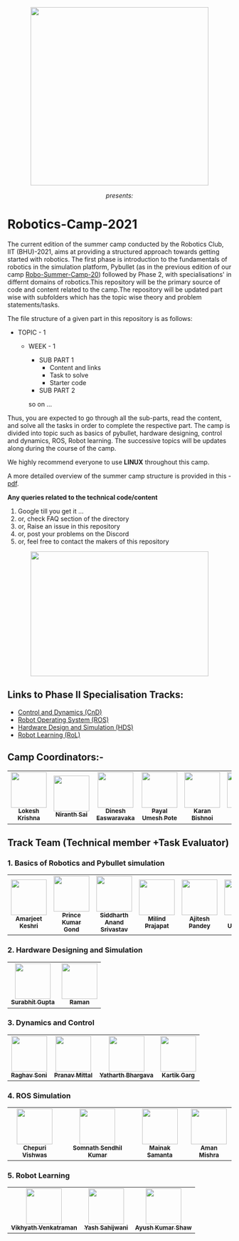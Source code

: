 <p align="center">
 <img  width="400" height="400" src="https://github.com/Robotics-Club-IIT-BHU/Robotics-Camp-2021/blob/main/src/robo.jpeg">
 <p align="center">
 <i>presents:</i><br> 
</p>

# Robotics-Camp-2021
The current edition of the summer camp conducted by the Robotics Club, IIT (BHU)-2021, aims at providing a structured approach towards getting started with robotics. The first phase is introduction to the fundamentals of robotics in the simulation platform, Pybullet (as in the previous edition of our camp [Robo-Summer-Camp-20](https://github.com/Robotics-Club-IIT-BHU/Robo-Summer-Camp-20)) followed by Phase 2, with specialisations' in differnt domains of robotics.This repository will be the primary source of code and content related to the camp.The repository will be updated part wise with subfolders which has the topic wise theory and problem statements/tasks. 

The file structure of a given part in this repository is as follows:
   * TOPIC - 1
     * WEEK - 1 
         * SUB PART 1
            * Content and links
            * Task to solve
            * Starter code
         * SUB PART 2

         so on ...
         
 Thus, you are expected to go through all the sub-parts, read the content, and solve all the tasks in order to complete the respective part. The camp is divided into topic such as basics of pybullet, hardware designing, control and dynamics, ROS, Robot learning. The successive topics will be updates along during the course of the camp.

We highly recommend everyone to use **LINUX** throughout this camp. 

A more detailed overview of the summer camp structure is provided in this - [pdf](https://github.com/Robotics-Club-IIT-BHU/Robotics-Camp-2021/blob/main/src/RoboticsCamp2021.pdf).

**Any queries related to the technical code/content**
1. Google till you get it ...
2. or, check FAQ section of the directory
3. or, Raise an issue in this repository
4. or, post your problems on the Discord
5. or, feel free to contact the makers of this repository

<p align="center">
 <img  width="400" height="280" src="https://github.com/Robotics-Club-IIT-BHU/Robotics-Camp-2021/blob/main/src/start.jpg">
 <p align="center"> 
</p>


## Links to Phase II Specialisation Tracks:

* [Control and Dynamics (CnD)](https://github.com/Robotics-Club-IIT-BHU/CnD-SummerCamp21)
* [Robot Operating System (ROS)](https://github.com/Robotics-Club-IIT-BHU/ROS-SummerCamp21)
* [Hardware Design and Simulation (HDS)](https://github.com/Robotics-Club-IIT-BHU/HDS-SummerCamp21)
* [Robot Learning (RoL)](https://github.com/Robotics-Club-IIT-BHU/RoL-SummerCamp21)


## Camp Coordinators:-

<center>
 
<table>
 <td align="center">
     <a href="https://github.com/lok-i">
    <img src="https://avatars1.githubusercontent.com/u/54435909?s=460&u=29af076049dab351b2e43621e9a433919bf50fb1&v=43" width="80px;" alt=""/><br /><sub><b>Lokesh Krishna </b></sub></a><br />
    </td>
    <td align="center">
     <a href="https://github.com/NiranthS">
    <img src="https://avatars3.githubusercontent.com/u/44475481?s=400&v=4" width="80px;" alt=""/><br /><sub><b>Niranth Sai</b></sub></a><br /></td>
 <td align="center">
     <a href="https://github.com/dinesh-easwar">
    <img src="https://avatars.githubusercontent.com/u/51148589?v=4" width="80px;" alt=""/><br /><sub><b>Dinesh Easwaravaka</b></sub></a><br /></td>
 <td align="center">
     <a href="https://github.com/blaze116">
    <img src="https://avatars.githubusercontent.com/u/60649731?v=4?v=4" width="80px;" alt=""/><br /><sub><b>Payal Umesh Pote </b></sub></a><br /></td>
 <td align="center">
     <a href="https://github.com/karanbishnoi">
    <img src="https://avatars.githubusercontent.com/u/74656410?v=4" width="80px;" alt=""/><br /><sub><b>Karan Bishnoi </b></sub></a><br /></td>
 <td align="center">
     <a href="https://github.com/AntaraB1005">
    <img src="https://avatars.githubusercontent.com/u/71094731?v=4" width="80px;" alt=""/><br /><sub><b>Antara Banerjee </b></sub></a><br />
 
</table>

</center>

## Track Team (Technical member +Task Evaluator)
  ### 1. Basics of Robotics and Pybullet simulation
   <center>

   <table>
    <td align="center">
        <a href="https://github.com/amarkeshri28">
       <img src="https://avatars.githubusercontent.com/u/58410387?v=4" width="80px;" alt=""/><br /><sub><b>Amarjeet Keshri </b></sub></a><br />
       </td>
       <td align="center">
        <a href="https://github.com/prince-0911">
       <img src="https://avatars.githubusercontent.com/u/60649809?v=4" width="80px;" alt=""/><br /><sub><b>Prince Kumar Gond</b></sub></a><br /></td>
       <td align="center">
        <a href="https://github.com/AnandSidd">
       <img src="https://avatars.githubusercontent.com/u/54644440?v=4" width="80px;" alt=""/><br /><sub><b>Siddharth Anand Srivastav</b></sub></a><br /></td>
    <td align="center">
        <a href="https://github.com/milind-prajapat">
       <img src="https://avatars.githubusercontent.com/u/59139752?v=4?v=4" width="80px;" alt=""/><br /><sub><b>Milind Prajapat</b></sub></a><br />
       </td>
    <td align="center">
        <a href="https://github.com/Ajishere">
       <img src="https://avatars.githubusercontent.com/u/74144279?v=4" width="80px;" alt=""/><br /><sub><b>Ajitesh Pandey</b></sub></a><br />
       </td>
    <td align="center">
        <a href="https://github.com/Yashupadhyay603">
       <img src="https://avatars.githubusercontent.com/u/57247371?v=4" width="80px;" alt=""/><br /><sub><b>Yash Upadhyay</b></sub></a><br />
       </td>
    <td align="center">
        <a href="https://github.com/AtuL-KumaR-00">
       <img src="https://avatars.githubusercontent.com/u/64649440?v=4" width="80px;" alt=""/><br /><sub><b>Atul Kumar</b></sub></a><br />
       </td>


   </table>

   </center>
   
  ### 2. Hardware Designing and Simulation
     
   <center>

   <table>
    <td align="center">
     <a href="https://github.com/surabhit-08">
       <img src="https://avatars.githubusercontent.com/u/62366465?v=4" width="80px;" alt=""/><br /><sub><b>Surabhit Gupta</b></sub></a><br /></td>
    <td align="center">
     <a href="https://github.com/ramanrajmech">
       <img src="https://avatars.githubusercontent.com/u/80376598?v=4" width="80px;" alt=""/><br /><sub><b>Raman</b></sub></a><br /></td>
 
 </table>

   </center>
   
 ### 3. Dynamics and Control
     
   <center>

   <table>
    <td align="center">
     <a href="https://github.com/Raghav-Soni">
       <img src="https://avatars.githubusercontent.com/u/60649723?v=4" width="80px;" alt=""/><br /><sub><b>Raghav Soni</b></sub></a><br /></td>
    <td align="center">
     <a href="https://github.com/pranav2oo1">
       <img src="https://avatars.githubusercontent.com/u/56964828?v=4" width="80px;" alt=""/><br /><sub><b>Pranav Mittal</b></sub></a><br /></td>
    <td align="center">
     <a href="https://github.com/Bellicose-YB">
       <img src="https://avatars.githubusercontent.com/u/60650007?v=4" width="80px;" alt=""/><br /><sub><b>Yatharth Bhargava</b></sub></a><br /></td>
    <td align="center">
     <a href="https://github.com/Kartikgar">
       <img src="https://avatars.githubusercontent.com/u/55887673?v=4" width="80px;" alt=""/><br /><sub><b>Kartik Garg</b></sub></a><br /></td>
    
 </table>

   </center>
   
 ### 4. ROS Simulation
   
   <center>

   <table>
    <td align="center">
     <a href="https://github.com/vstark21">
       <img src="https://avatars.githubusercontent.com/u/67263028?v=4" width="80px;" alt=""/><br /><sub><b>Chepuri Vishwas</b></sub></a><br /></td>
    <td align="center">
     <a href="https://github.com/hex-plex">
       <img src="https://avatars.githubusercontent.com/u/56990337?v=4" width="80px;" alt=""/><br /><sub><b>Somnath Sendhil Kumar</b></sub></a><br /></td>
    <td align="center">
     <a href="https://github.com/monako2001">
       <img src="https://avatars.githubusercontent.com/u/56964886?v=4" width="80px;" alt=""/><br /><sub><b>Mainak Samanta</b></sub></a><br /></td>
    <td align="center">
     <a href="https://github.com/Amshra267">
       <img src="https://avatars.githubusercontent.com/u/60649720?v=4" width="80px;" alt=""/><br /><sub><b>Aman Mishra</b></sub></a><br /></td>
   
   </table>

   </center>
   
   ### 5. Robot Learning
   
   <center>

   <table>
    <td align="center">
     <a href="https://github.com/Vikhyath08">
       <img src="https://avatars.githubusercontent.com/u/55887656?v=4" width="80px;" alt=""/><br /><sub><b>Vikhyath Venkatraman</b></sub></a><br /></td>
    <td align="center">
     <a href="https://github.com/Terabyte17">
       <img src="https://avatars.githubusercontent.com/u/60649571?v=4" width="80px;" alt=""/><br /><sub><b>Yash Sahijwani</b></sub></a><br /></td>
    <td align="center">
     <a href="https://github.com/aksayushx">
       <img src="https://avatars.githubusercontent.com/u/55887638?v=4" width="80px;" alt=""/><br /><sub><b>Ayush Kumar Shaw</b></sub></a><br /></td>
   
   </table>

   </center>
 
  
